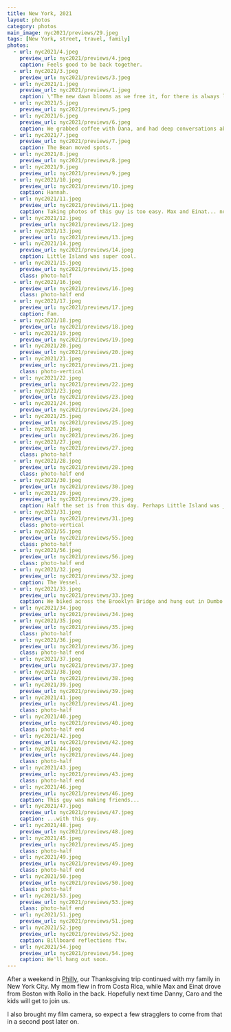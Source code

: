 ```yaml
---
title: New York, 2021
layout: photos
category: photos
main_image: nyc2021/previews/29.jpeg
tags: [New York, street, travel, family]
photos:
  - url: nyc2021/4.jpeg
    preview_url: nyc2021/previews/4.jpeg
    caption: Feels good to be back together.
  - url: nyc2021/3.jpeg
    preview_url: nyc2021/previews/3.jpeg
  - url: nyc2021/1.jpeg
    preview_url: nyc2021/previews/1.jpeg
    caption: \"The new dawn blooms as we free it, for there is always light, if only we are brave enough to see it – if only we are brave enough to be it.\" - Amanda Gorman
  - url: nyc2021/5.jpeg
    preview_url: nyc2021/previews/5.jpeg
  - url: nyc2021/6.jpeg
    preview_url: nyc2021/previews/6.jpeg
    caption: We grabbed coffee with Dana, and had deep conversations about past and future.
  - url: nyc2021/7.jpeg
    preview_url: nyc2021/previews/7.jpeg
    caption: The Bean moved spots.
  - url: nyc2021/8.jpeg
    preview_url: nyc2021/previews/8.jpeg
  - url: nyc2021/9.jpeg
    preview_url: nyc2021/previews/9.jpeg
  - url: nyc2021/10.jpeg
    preview_url: nyc2021/previews/10.jpeg
    caption: Hannah.
  - url: nyc2021/11.jpeg
    preview_url: nyc2021/previews/11.jpeg
    caption: Taking photos of this guy is too easy. Max and Einat... not so much.
  - url: nyc2021/12.jpeg
    preview_url: nyc2021/previews/12.jpeg
  - url: nyc2021/13.jpeg
    preview_url: nyc2021/previews/13.jpeg
  - url: nyc2021/14.jpeg
    preview_url: nyc2021/previews/14.jpeg
    caption: Little Island was super cool.
  - url: nyc2021/15.jpeg
    preview_url: nyc2021/previews/15.jpeg
    class: photo-half
  - url: nyc2021/16.jpeg
    preview_url: nyc2021/previews/16.jpeg
    class: photo-half end
  - url: nyc2021/17.jpeg
    preview_url: nyc2021/previews/17.jpeg
    caption: Fam.
  - url: nyc2021/18.jpeg
    preview_url: nyc2021/previews/18.jpeg
  - url: nyc2021/19.jpeg
    preview_url: nyc2021/previews/19.jpeg
  - url: nyc2021/20.jpeg
    preview_url: nyc2021/previews/20.jpeg
  - url: nyc2021/21.jpeg
    preview_url: nyc2021/previews/21.jpeg
    class: photo-vertical
  - url: nyc2021/22.jpeg
    preview_url: nyc2021/previews/22.jpeg
  - url: nyc2021/23.jpeg
    preview_url: nyc2021/previews/23.jpeg
  - url: nyc2021/24.jpeg
    preview_url: nyc2021/previews/24.jpeg
  - url: nyc2021/25.jpeg
    preview_url: nyc2021/previews/25.jpeg
  - url: nyc2021/26.jpeg
    preview_url: nyc2021/previews/26.jpeg
  - url: nyc2021/27.jpeg
    preview_url: nyc2021/previews/27.jpeg
    class: photo-half
  - url: nyc2021/28.jpeg
    preview_url: nyc2021/previews/28.jpeg
    class: photo-half end
  - url: nyc2021/30.jpeg
    preview_url: nyc2021/previews/30.jpeg
  - url: nyc2021/29.jpeg
    preview_url: nyc2021/previews/29.jpeg
    caption: Half the set is from this day. Perhaps Little Island was _too_ cool.
  - url: nyc2021/31.jpeg
    preview_url: nyc2021/previews/31.jpeg
    class: photo-vertical
  - url: nyc2021/55.jpeg
    preview_url: nyc2021/previews/55.jpeg
    class: photo-half
  - url: nyc2021/56.jpeg
    preview_url: nyc2021/previews/56.jpeg
    class: photo-half end
  - url: nyc2021/32.jpeg
    preview_url: nyc2021/previews/32.jpeg
    caption: The Vessel.
  - url: nyc2021/33.jpeg
    preview_url: nyc2021/previews/33.jpeg
    caption: We biked across the Brooklyn Bridge and hung out in Dumbo.
  - url: nyc2021/34.jpeg
    preview_url: nyc2021/previews/34.jpeg
  - url: nyc2021/35.jpeg
    preview_url: nyc2021/previews/35.jpeg
    class: photo-half
  - url: nyc2021/36.jpeg
    preview_url: nyc2021/previews/36.jpeg
    class: photo-half end
  - url: nyc2021/37.jpeg
    preview_url: nyc2021/previews/37.jpeg
  - url: nyc2021/38.jpeg
    preview_url: nyc2021/previews/38.jpeg
  - url: nyc2021/39.jpeg
    preview_url: nyc2021/previews/39.jpeg
  - url: nyc2021/41.jpeg
    preview_url: nyc2021/previews/41.jpeg
    class: photo-half
  - url: nyc2021/40.jpeg
    preview_url: nyc2021/previews/40.jpeg
    class: photo-half end
  - url: nyc2021/42.jpeg
    preview_url: nyc2021/previews/42.jpeg
  - url: nyc2021/44.jpeg
    preview_url: nyc2021/previews/44.jpeg
    class: photo-half
  - url: nyc2021/43.jpeg
    preview_url: nyc2021/previews/43.jpeg
    class: photo-half end
  - url: nyc2021/46.jpeg
    preview_url: nyc2021/previews/46.jpeg
    caption: This guy was making friends...
  - url: nyc2021/47.jpeg
    preview_url: nyc2021/previews/47.jpeg
    caption: ...with this guy.
  - url: nyc2021/48.jpeg
    preview_url: nyc2021/previews/48.jpeg
  - url: nyc2021/45.jpeg
    preview_url: nyc2021/previews/45.jpeg
    class: photo-half
  - url: nyc2021/49.jpeg
    preview_url: nyc2021/previews/49.jpeg
    class: photo-half end
  - url: nyc2021/50.jpeg
    preview_url: nyc2021/previews/50.jpeg
    class: photo-half
  - url: nyc2021/53.jpeg
    preview_url: nyc2021/previews/53.jpeg
    class: photo-half end
  - url: nyc2021/51.jpeg
    preview_url: nyc2021/previews/51.jpeg
  - url: nyc2021/52.jpeg
    preview_url: nyc2021/previews/52.jpeg
    caption: Billboard reflections ftw.
  - url: nyc2021/54.jpeg
    preview_url: nyc2021/previews/54.jpeg
    caption: We'll hang out soon.
---
```


After a weekend in [Philly](/photos/2021/12/11/philly/), our Thanksgiving trip continued with my family in New York City. My mom flew in from Costa Rica, while Max and Einat drove from Boston with Rollo in the back. Hopefully next time Danny, Caro and the kids will get to join us.

I also brought my film camera, so expect a few stragglers to come from that in a second post later on.
